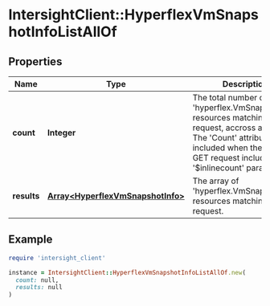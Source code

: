 # IntersightClient::HyperflexVmSnapshotInfoListAllOf

## Properties

| Name | Type | Description | Notes |
| ---- | ---- | ----------- | ----- |
| **count** | **Integer** | The total number of &#39;hyperflex.VmSnapshotInfo&#39; resources matching the request, accross all pages. The &#39;Count&#39; attribute is included when the HTTP GET request includes the &#39;$inlinecount&#39; parameter. | [optional] |
| **results** | [**Array&lt;HyperflexVmSnapshotInfo&gt;**](HyperflexVmSnapshotInfo.md) | The array of &#39;hyperflex.VmSnapshotInfo&#39; resources matching the request. | [optional] |

## Example

```ruby
require 'intersight_client'

instance = IntersightClient::HyperflexVmSnapshotInfoListAllOf.new(
  count: null,
  results: null
)
```

